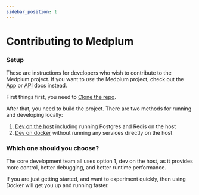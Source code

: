 ```yaml
---
sidebar_position: 1
---
```


# Contributing to Medplum

### Setup

These are instructions for developers who wish to contribute to the Medplum project. If you want to _use_ the Medplum project, check out the [App](../app/intro) or [API](../api/overview) docs instead.

First things first, you need to [Clone the repo](./clone-the-repo).

After that, you need to build the project. There are two methods for running and developing locally:

1. [Dev on the host](./dev-on-host) including running Postgres and Redis on the host
2. [Dev on docker](./dev-on-docker) without running any services directly on the host

### Which one should you choose?

The core development team all uses option 1, dev on the host, as it provides more control, better debugging, and better runtime performance.

If you are just getting started, and want to experiment quickly, then using Docker will get you up and running faster.
